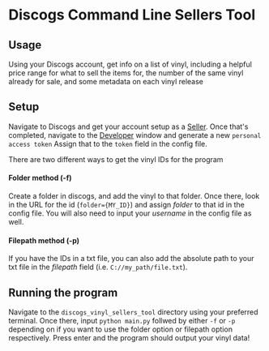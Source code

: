 # Discogs Command Line Sellers Tool

## Usage

Using your Discogs account, get info on a list of vinyl, including a helpful price range for what to sell the items for, the number of the same vinyl already for sale, and some metadata on each vinyl release

## Setup

Navigate to Discogs and get your account setup as a [Seller](https://www.discogs.com/settings/seller/). Once that's completed, navigate to the [Developer](https://www.discogs.com/settings/developers) window and generate a new `personal access token` Assign that to the `token` field in the config file.

There are two different ways to get the vinyl IDs for the program

#### Folder method (-f)

Create a folder in discogs, and add the vinyl to that folder. Once there, look in the URL for the id (`folder={MY_ID}`) and assign _folder_ to that id in the config file. You will also need to input your _username_ in the config file as well.

#### Filepath method (-p)

If you have the IDs in a txt file, you can also add the absolute path to your txt file in the _filepath_ field (i.e. `C://my_path/file.txt`).

## Running the program

Navigate to the `discogs_vinyl_sellers_tool` directory using your preferred terminal. Once there, input `python main.py` follwed by either `-f` or `-p` depending on if you want to use the folder option or filepath option respectively. Press enter and the program should output your vinyl data!